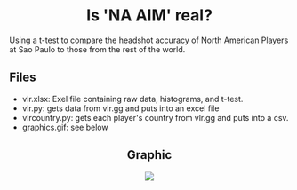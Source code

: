 <h1 align="center"> Is 'NA AIM' real?
</h1>

Using a t-test to compare the headshot accuracy of North American Players at Sao Paulo to those from the rest of the world. 

## Files
- vlr.xlsx: Exel file containing raw data, histograms, and t-test.
- vlr.py: gets data from vlr.gg and puts into an excel file
- vlrcountry.py: gets each player's country from vlr.gg and puts into a csv.
- graphics.gif: see below

<h2 align="center">
Graphic
</h2>
<p align="center">
<img src="https://github.com/kxmii/VLR-Aim-Analysis/blob/main/visualization.gif">
</p>

